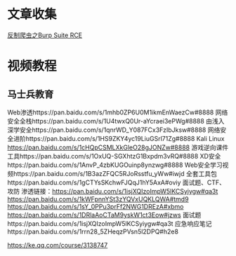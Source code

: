 # 文章收集

[反制爬虫之Burp Suite RCE](http://noahblog.360.cn/burp-suite-rce/)

# 视频教程


## 马士兵教育

Web渗透https://pan.baidu.com/s/1mhb0ZP6U0M1ikmEnWaezCw#8888 
网络安全全栈https://pan.baidu.com/s/1U4twxQ0Ur-aYcraei3ePWg#8888 
由浅入深学安全https://pan.baidu.com/s/1qnrWD_Y087FCx3FzIbJksw#8888 
网络安全进阶https://pan.baidu.com/s/1HS9ZKY4yc19LiuGSrl71Zg#8888 
Kali Linux https://pan.baidu.com/s/1cHQpCSMLXkGleO28gJONZw#8888 
游戏逆向课件工具https://pan.baidu.com/s/1OxUQ-SGXhtzG1Bxpdm3vRQ#8888 
XD安全https://pan.baidu.com/s/1AnvP_4zbKUGOuinp8ynzwg#8888 
Web安全学习视频https://pan.baidu.com/s/1B3azZFQC5RJoRsstfu_yWw#iwjd 
全套工具包https://pan.baidu.com/s/1gCTYsSKchwFJQqJ1hY5AxA#oviy 
面试题、CTF、攻防 渗透链接：https://pan.baidu.com/s/1isjXQIzoImpW5lKCSyiygw#qa3t
https://pan.baidu.com/s/1kWFpnnYSt3zYQVxUQKLQWA#tmd9 
https://pan.baidu.com/s/1sY_0PPu3prFf2NWG1DREzA#xbmo 
https://pan.baidu.com/s/1DRlaAoCTaM9yskW1ct3Eow#jzws
面试题https://pan.baidu.com/s/1isjXQIzoImpW5lKCSyiygw#qa3t 
应急响应笔记https://pan.baidu.com/s/1rrn28_5ZHeqzPVsn5l2DPQ#h2e8

https://ke.qq.com/course/3138747


